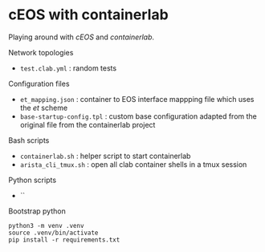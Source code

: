 # cEOS with containerlab
Playing around with *cEOS* and *containerlab*.

Network topologies

* `test.clab.yml` : random tests

Configuration files

* `et_mapping.json` : container to EOS interface mappping file which uses the *et* scheme
* `base-startup-config.tpl` : custom base configuration adapted from the original file from the containerlab project

Bash scripts

* `containerlab.sh` : helper script to start containerlab
* `arista_cli_tmux.sh` : open all clab container shells in a tmux session

Python scripts

* ``

Bootstrap python

```
python3 -m venv .venv
source .venv/bin/activate
pip install -r requirements.txt
```

